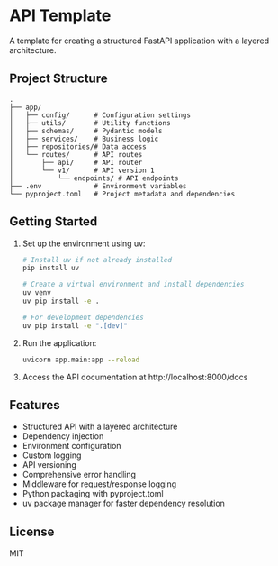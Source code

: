# API Template

A template for creating a structured FastAPI application with a layered architecture.

## Project Structure

```
.
├── app/
│   ├── config/      # Configuration settings
│   ├── utils/       # Utility functions 
│   ├── schemas/     # Pydantic models
│   ├── services/    # Business logic
│   ├── repositories/# Data access
│   └── routes/      # API routes
│       ├── api/     # API router
│       └── v1/      # API version 1
│           └── endpoints/ # API endpoints
├── .env             # Environment variables
└── pyproject.toml   # Project metadata and dependencies
```

## Getting Started

1. Set up the environment using uv:
   ```bash
   # Install uv if not already installed
   pip install uv

   # Create a virtual environment and install dependencies
   uv venv
   uv pip install -e .

   # For development dependencies
   uv pip install -e ".[dev]"
   ```

2. Run the application:
   ```bash
   uvicorn app.main:app --reload
   ```

3. Access the API documentation at http://localhost:8000/docs

## Features

- Structured API with a layered architecture
- Dependency injection
- Environment configuration
- Custom logging
- API versioning
- Comprehensive error handling
- Middleware for request/response logging
- Python packaging with pyproject.toml
- uv package manager for faster dependency resolution

## License

MIT 